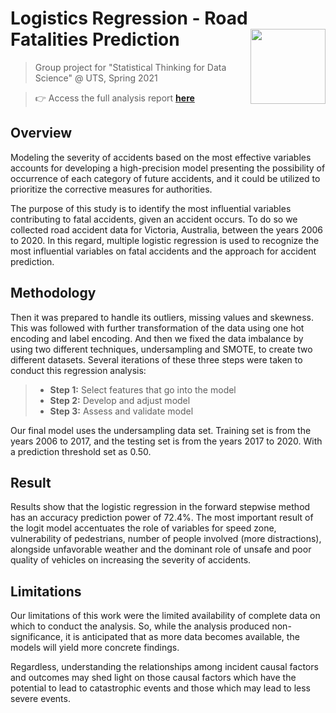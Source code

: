 # Logistics Regression - Road Fatalities Prediction <img src="https://media0.giphy.com/media/3o6ozgHi0Fv82zA12M/giphy.gif" align="right" width="120" />
 > Group project for "Statistical Thinking for Data Science" @ UTS, Spring 2021

> 👉 Access the full analysis report [**here**](/Part%20A%20-%20proposal/Retail_Proposal_5th_September.pdf)

## Overview
Modeling the severity of accidents based on the most effective variables accounts for developing a high-precision model presenting the possibility of occurrence of each category of future accidents, and
it could be utilized to prioritize the corrective measures for authorities.

The purpose of this study is to identify the most influential variables contributing to fatal accidents, given an accident occurs. To do so we collected road accident data for Victoria, Australia, between the
years 2006 to 2020. In this regard, multiple logistic regression is used to recognize the most influential variables on fatal accidents and the approach for accident prediction.

## Methodology
Then it was prepared to handle its outliers, missing values and skewness. This was followed with further transformation of the data using one hot encoding and label encoding. And then we fixed the
data imbalance by using two different techniques, undersampling and SMOTE, to create two different datasets. Several iterations of these three steps were taken to conduct this regression analysis:

> * **Step 1:** Select features that go into the model
> * **Step 2:** Develop and adjust model
> * **Step 3:** Assess and validate model

Our final model uses the undersampling data set. Training set is from the years 2006 to 2017, and the testing set is from the years 2017 to 2020. With a prediction threshold set as 0.50.

## Result
Results show that the logistic regression in the forward stepwise method has an accuracy prediction power of 72.4%. The most important result of the logit model accentuates the role of variables for
speed zone, vulnerability of pedestrians, number of people involved (more distractions), alongside unfavorable weather and the dominant role of unsafe and poor quality of vehicles on increasing the severity of accidents.

## Limitations
Our limitations of this work were the limited availability of complete data on which to conduct the analysis. So, while the analysis produced non-significance, it is anticipated that as more data becomes
available, the models will yield more concrete findings.

Regardless, understanding the relationships among incident causal factors and outcomes may shed light on those causal factors which have the potential to lead to catastrophic events and those which may
lead to less severe events.
